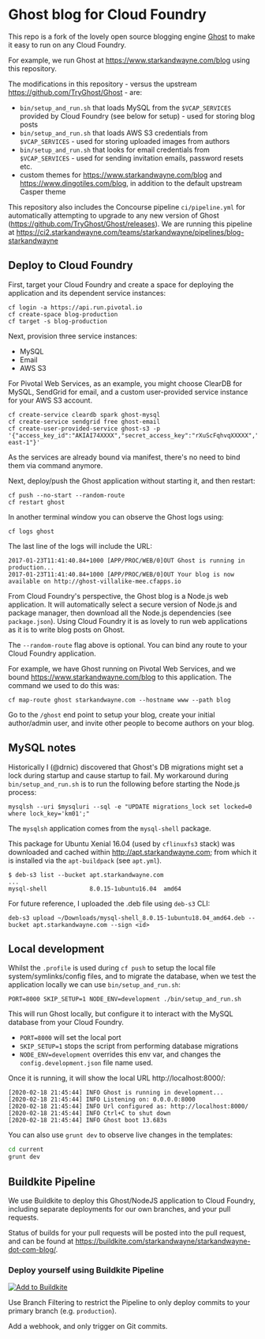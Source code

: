 # Ghost blog for Cloud Foundry

This repo is a fork of the lovely open source blogging engine [Ghost](https://github.com/TryGhost/Ghost) to make it easy to run on any Cloud Foundry.

For example, we run Ghost at https://www.starkandwayne.com/blog using this repository.

The modifications in this repository - versus the upstream https://github.com/TryGhost/Ghost - are:

* `bin/setup_and_run.sh` that loads MySQL from the `$VCAP_SERVICES` provided by Cloud Foundry (see below for setup) - used for storing blog posts
* `bin/setup_and_run.sh` that loads AWS S3 credentials from `$VCAP_SERVICES` - used for storing uploaded images from authors
* `bin/setup_and_run.sh` that looks for email credentials from `$VCAP_SERVICES` - used for sending invitation emails, password resets etc.
* custom themes for https://www.starkandwayne.com/blog and https://www.dingotiles.com/blog, in addition to the default upstream Casper theme

This repository also includes the Concourse pipeline `ci/pipeline.yml` for automatically attempting to upgrade to any new version of Ghost (https://github.com/TryGhost/Ghost/releases). We are running this pipeline at https://ci2.starkandwayne.com/teams/starkandwayne/pipelines/blog-starkandwayne

## Deploy to Cloud Foundry

First, target your Cloud Foundry and create a space for deploying the application and its dependent service instances:

```plain
cf login -a https://api.run.pivotal.io
cf create-space blog-production
cf target -s blog-production
```

Next, provision three service instances:

* MySQL
* Email
* AWS S3

For Pivotal Web Services, as an example, you might choose ClearDB for MySQL, SendGrid for email, and a custom user-provided service instance for your AWS S3 account.

```plain
cf create-service cleardb spark ghost-mysql
cf create-service sendgrid free ghost-email
cf create-user-provided-service ghost-s3 -p '{"access_key_id":"AKIAI74XXXX","secret_access_key":"rXuScFqhvqXXXXX","bucket":"BUCKETNAME","region":"us-east-1"}'
```

As the services are already bound via manifest, there's no need to bind them via command anymore.

Next, deploy/push the Ghost application without starting it, and then restart:

```plain
cf push --no-start --random-route
cf restart ghost
```

In another terminal window you can observe the Ghost logs using:

```plain
cf logs ghost
```

The last line of the logs will include the URL:

```plain
2017-01-23T11:41:40.84+1000 [APP/PROC/WEB/0]OUT Ghost is running in production...
2017-01-23T11:41:40.84+1000 [APP/PROC/WEB/0]OUT Your blog is now available on http://ghost-villalike-mee.cfapps.io
```

From Cloud Foundry's perspective, the Ghost blog is a Node.js web application. It will automatically select a secure version of Node.js and package manager, then download all the Node.js dependencies (see `package.json`). Using Cloud Foundry it is as lovely to run web applications as it is to write blog posts on Ghost.

The `--random-route` flag above is optional. You can bind any route to your Cloud Foundry application.

For example, we have Ghost running on Pivotal Web Services, and we bound https://www.starkandwayne.com/blog to this application. The command we used to do this was:

```plain
cf map-route ghost starkandwayne.com --hostname www --path blog
```

Go to the `/ghost` end point to setup your blog, create your initial author/admin user, and invite other people to become authors on your blog.

## MySQL notes

Historically I (@drnic) discovered that Ghost's DB migrations might set a lock during startup and cause startup to fail. My workaround during `bin/setup_and_run.sh` is to run the following before starting the Node.js process:

```shell
mysqlsh --uri $mysqluri --sql -e "UPDATE migrations_lock set locked=0 where lock_key='km01';"
```

The `mysqlsh` application comes from the `mysql-shell` package.

This package for Ubuntu Xenial 16.04 (used by `cflinuxfs3` stack) was downloaded and cached within http://apt.starkandwayne.com; from which it is installed via the `apt-buildpack` (see `apt.yml`).

```plain
$ deb-s3 list --bucket apt.starkandwayne.com
...
mysql-shell            8.0.15-1ubuntu16.04  amd64
```

For future reference, I uploaded the .deb file using `deb-s3` CLI:

```plain
deb-s3 upload ~/Downloads/mysql-shell_8.0.15-1ubuntu18.04_amd64.deb --bucket apt.starkandwayne.com --sign <id>
```

## Local development

Whilst the `.profile` is used during `cf push` to setup the local file system/symlinks/config files, and to migrate the database, when we test the application locally we can use `bin/setup_and_run.sh`:

```plain
PORT=8000 SKIP_SETUP=1 NODE_ENV=development ./bin/setup_and_run.sh
```

This will run Ghost locally, but configure it to interact with the MySQL database from your Cloud Foundry.

* `PORT=8000` will set the local port
* `SKIP_SETUP=1` stops the script from performing database migrations
* `NODE_ENV=development` overrides this env var, and changes the `config.development.json` file name used.

Once it is running, it will show the local URL http://localhost:8000/:

```plain
[2020-02-18 21:45:44] INFO Ghost is running in development...
[2020-02-18 21:45:44] INFO Listening on: 0.0.0.0:8000
[2020-02-18 21:45:44] INFO Url configured as: http://localhost:8000/
[2020-02-18 21:45:44] INFO Ctrl+C to shut down
[2020-02-18 21:45:44] INFO Ghost boot 13.683s
```

You can also use `grunt dev` to observe live changes in the templates:

```bash
cd current
grunt dev
```

## Buildkite Pipeline

We use Buildkite to deploy this Ghost/NodeJS application to Cloud Foundry, including separate deployments for our own branches, and your pull requests.

Status of builds for your pull requests will be posted into the pull request, and can be found at https://buildkite.com/starkandwayne/starkandwayne-dot-com-blog/.

### Deploy yourself using Buildkite Pipeline

[![Add to Buildkite](https://buildkite.com/button.svg)](https://buildkite.com/new)

Use Branch Filtering to restrict the Pipeline to only deploy commits to your primary branch (e.g. `production`).

Add a webhook, and only trigger on Git commits.
